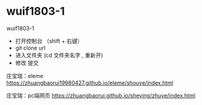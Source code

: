 # wuif1803-1
wuif1803-1

* 打开控制台 （shift + 右键）
* git clone url
* 进入文件夹 (cd 文件夹名字  , 重新开) 
* 修改  提交

庄宝瑞：eleme
https://zhuangbaorui19980427.github.io/eleme/shouye/index.html

庄宝瑞：pc端网页
https://zhuangbaorui.github.io/sheying/zhuye/index.html

